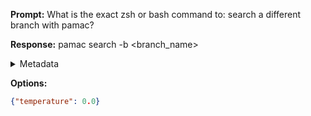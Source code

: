 **Prompt:**
What is the exact zsh or bash command to: search a different branch with pamac?

**Response:**
pamac search -b <branch_name>

<details><summary>Metadata</summary>

- Duration: 833 ms
- Datetime: 2023-08-13T18:55:50.869209
- Model: gpt-3.5-turbo-0613

</details>

**Options:**
```json
{"temperature": 0.0}
```

